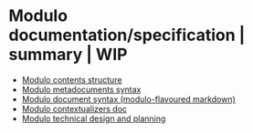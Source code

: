 Modulo documentation/specification | summary | WIP
=================

* [Modulo contents structure](https://github.com/robindemourat/modulo/blob/master/specification/sections/doc-contents_structure.md)
* [Modulo metadocuments syntax](https://github.com/robindemourat/modulo/tree/master/specification/sections/doc-meta_syntax.md)
* [Modulo document syntax (modulo-flavoured markdown)](https://github.com/robindemourat/modulo/tree/master/specification/sections/doc-document_syntax.md)
* [Modulo contextualizers doc](https://github.com/robindemourat/modulo/tree/master/specification/sections/doc-contextualizers.md)
* [Modulo technical design and planning](https://github.com/robindemourat/modulo/tree/master/specification/sections/doc-tech.md)
